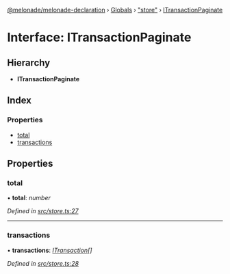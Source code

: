 [@melonade/melonade-declaration](../README.md) › [Globals](../globals.md) › ["store"](../modules/_store_.md) › [ITransactionPaginate](_store_.itransactionpaginate.md)

# Interface: ITransactionPaginate

## Hierarchy

* **ITransactionPaginate**

## Index

### Properties

* [total](_store_.itransactionpaginate.md#total)
* [transactions](_store_.itransactionpaginate.md#transactions)

## Properties

###  total

• **total**: *number*

*Defined in [src/store.ts:27](https://github.com/devit-tel/melonade-declaration/blob/f57d96e/src/store.ts#L27)*

___

###  transactions

• **transactions**: *[ITransaction](_transaction_.itransaction.md)[]*

*Defined in [src/store.ts:28](https://github.com/devit-tel/melonade-declaration/blob/f57d96e/src/store.ts#L28)*
